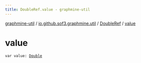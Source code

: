 ```yaml
---
title: DoubleRef.value - graphmine-util
---
```


[graphmine-util](../../index.html) / [io.github.sof3.graphmine.util](../index.html) / [DoubleRef](index.html) / [value](./value.html)

# value

`var value: `[`Double`](https://kotlinlang.org/api/latest/jvm/stdlib/kotlin/-double/index.html)